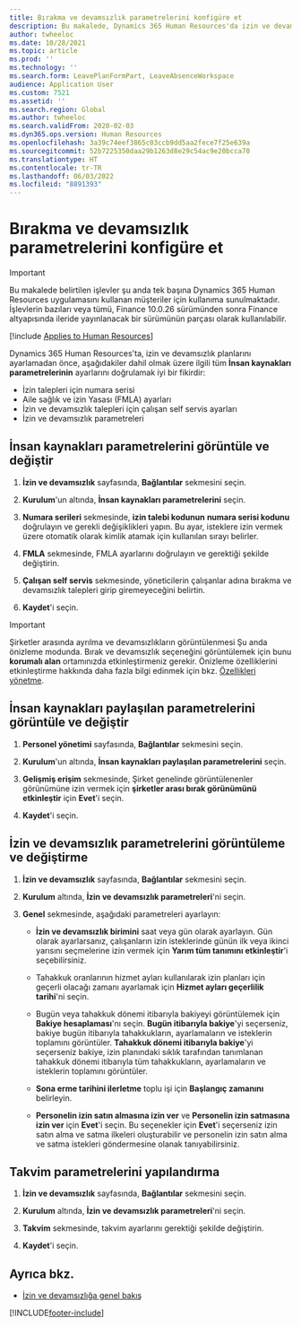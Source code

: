 ```yaml
---
title: Bırakma ve devamsızlık parametrelerini konfigüre et
description: Bu makalede, Dynamics 365 Human Resources'da izin ve devamsızlık için insan kaynakları parametrelerinin nasıl tanımlanacağı açıklanmaktadır.
author: twheeloc
ms.date: 10/28/2021
ms.topic: article
ms.prod: ''
ms.technology: ''
ms.search.form: LeavePlanFormPart, LeaveAbsenceWorkspace
audience: Application User
ms.custom: 7521
ms.assetid: ''
ms.search.region: Global
ms.author: twheeloc
ms.search.validFrom: 2020-02-03
ms.dyn365.ops.version: Human Resources
ms.openlocfilehash: 3a39c74eef3865c03ccb9dd5aa2fece7f25e639a
ms.sourcegitcommit: 52b7225350daa29b1263d8e29c54ac9e20bcca70
ms.translationtype: HT
ms.contentlocale: tr-TR
ms.lasthandoff: 06/03/2022
ms.locfileid: "8891393"
---
```

# <a name="configure-leave-and-absence-parameters"></a>Bırakma ve devamsızlık parametrelerini konfigüre et

>[!Important]
>Bu makalede belirtilen işlevler şu anda tek başına Dynamics 365 Human Resources uygulamasını kullanan müşteriler için kullanıma sunulmaktadır. İşlevlerin bazıları veya tümü, Finance 10.0.26 sürümünden sonra Finance altyapısında ileride yayınlanacak bir sürümünün parçası olarak kullanılabilir.


[!include [Applies to Human Resources](../includes/applies-to-hr.md)]

Dynamics 365 Human Resources'ta, izin ve devamsızlık planlarını ayarlamadan önce, aşağıdakiler dahil olmak üzere ilgili tüm **İnsan kaynakları parametrelerinin** ayarlarını doğrulamak iyi bir fikirdir:

- İzin talepleri için numara serisi
- Aile sağlık ve izin Yasası (FMLA) ayarları
- İzin ve devamsızlık talepleri için çalışan self servis ayarları
- İzin ve devamsızlık parametreleri

## <a name="view-and-change-human-resources-parameters"></a>İnsan kaynakları parametrelerini görüntüle ve değiştir

1. **İzin ve devamsızlık** sayfasında, **Bağlantılar** sekmesini seçin.

2. **Kurulum**'un altında, **İnsan kaynakları parametrelerini** seçin.

3. **Numara serileri** sekmesinde, **izin talebi kodunun** **numara serisi kodunu** doğrulayın ve gerekli değişiklikleri yapın. Bu ayar, isteklere izin vermek üzere otomatik olarak kimlik atamak için kullanılan sırayı belirler.

4. **FMLA** sekmesinde, FMLA ayarlarını doğrulayın ve gerektiği şekilde değiştirin.

5. **Çalışan self servis** sekmesinde, yöneticilerin çalışanlar adına bırakma ve devamsızlık talepleri girip giremeyeceğini belirtin.

7. **Kaydet**'i seçin.

>[!IMPORTANT]
>Şirketler arasında ayrılma ve devamsızlıkların görüntülenmesi Şu anda önizleme modunda. Bırak ve devamsızlık seçeneğini görüntülemek için bunu **korumalı alan** ortamınızda etkinleştirmeniz gerekir. Önizleme özelliklerini etkinleştirme hakkında daha fazla bilgi edinmek için bkz. [Özellikleri yönetme](hr-admin-manage-features.md).

## <a name="view-and-change-human-resources-shared-parameters"></a>İnsan kaynakları paylaşılan parametrelerini görüntüle ve değiştir

1. **Personel yönetimi** sayfasında, **Bağlantılar** sekmesini seçin.

2. **Kurulum**'un altında, **İnsan kaynakları paylaşılan parametrelerini** seçin.

3. **Gelişmiş erişim** sekmesinde, Şirket genelinde görüntülenenler görünümüne izin vermek için **şirketler arası bırak görünümünü etkinleştir** için **Evet**'i seçin.

4. **Kaydet**'i seçin.

## <a name="view-and-change-leave-and-absence-parameters"></a>İzin ve devamsızlık parametrelerini görüntüleme ve değiştirme

1. **İzin ve devamsızlık** sayfasında, **Bağlantılar** sekmesini seçin.

2. **Kurulum** altında, **İzin ve devamsızlık parametreleri**'ni seçin.

3. **Genel** sekmesinde, aşağıdaki parametreleri ayarlayın:
 
    - **İzin ve devamsızlık birimini** saat veya gün olarak ayarlayın. Gün olarak ayarlarsanız, çalışanların izin isteklerinde günün ilk veya ikinci yarısını seçmelerine izin vermek için **Yarım tüm tanımını etkinleştir**'i seçebilirsiniz. 

    - Tahakkuk oranlarının hizmet ayları kullanılarak izin planları için geçerli olacağı zamanı ayarlamak için **Hizmet ayları geçerlilik tarihi**'ni seçin.

    - Bugün veya tahakkuk dönemi itibarıyla bakiyeyi görüntülemek için **Bakiye hesaplaması**'nı seçin. **Bugün itibarıyla bakiye**'yi seçerseniz, bakiye bugün itibarıyla tahakkukların, ayarlamaların ve isteklerin toplamını görüntüler. **Tahakkuk dönemi itibarıyla bakiye**'yi seçerseniz bakiye, izin planındaki sıklık tarafından tanımlanan tahakkuk dönemi itibarıyla tüm tahakkukların, ayarlamaların ve isteklerin toplamını görüntüler. 

    - **Sona erme tarihini ilerletme** toplu işi için **Başlangıç zamanını** belirleyin.  
    
    - **Personelin izin satın almasına izin ver** ve **Personelin izin satmasına izin ver** için **Evet**'i seçin. Bu seçenekler için **Evet**'i seçerseniz izin satın alma ve satma ilkeleri oluşturabilir ve personelin izin satın alma ve satma istekleri göndermesine olanak tanıyabilirsiniz.

## <a name="configure-calendar-parameters"></a>Takvim parametrelerini yapılandırma

1. **İzin ve devamsızlık** sayfasında, **Bağlantılar** sekmesini seçin.

2. **Kurulum** altında, **İzin ve devamsızlık parametreleri**'ni seçin.

3. **Takvim** sekmesinde, takvim ayarlarını gerektiği şekilde değiştirin.

4. **Kaydet**'i seçin.

## <a name="see-also"></a>Ayrıca bkz.

- [İzin ve devamsızlığa genel bakış](hr-leave-and-absence-overview.md)


[!INCLUDE[footer-include](../includes/footer-banner.md)]
